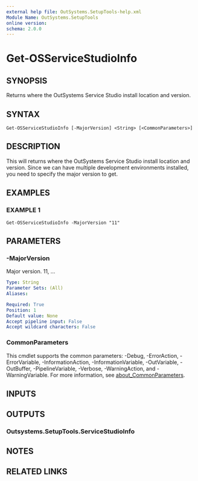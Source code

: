 ```yaml
---
external help file: OutSystems.SetupTools-help.xml
Module Name: OutSystems.SetupTools
online version:
schema: 2.0.0
---
```


# Get-OSServiceStudioInfo

## SYNOPSIS
Returns where the OutSystems Service Studio install location and version.

## SYNTAX

```
Get-OSServiceStudioInfo [-MajorVersion] <String> [<CommonParameters>]
```

## DESCRIPTION
This will returns where the OutSystems Service Studio install location and version.
Since we can have multiple development environments installed, you need to specify the major version to get.

## EXAMPLES

### EXAMPLE 1
```
Get-OSServiceStudioInfo -MajorVersion "11"
```

## PARAMETERS

### -MajorVersion
Major version.
11, ...

```yaml
Type: String
Parameter Sets: (All)
Aliases:

Required: True
Position: 1
Default value: None
Accept pipeline input: False
Accept wildcard characters: False
```

### CommonParameters
This cmdlet supports the common parameters: -Debug, -ErrorAction, -ErrorVariable, -InformationAction, -InformationVariable, -OutVariable, -OutBuffer, -PipelineVariable, -Verbose, -WarningAction, and -WarningVariable. For more information, see [about_CommonParameters](http://go.microsoft.com/fwlink/?LinkID=113216).

## INPUTS

## OUTPUTS

### Outsystems.SetupTools.ServiceStudioInfo
## NOTES

## RELATED LINKS
